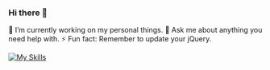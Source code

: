 ### Hi there 👋

🔭 I’m currently working on my personal things.
💬 Ask me about anything you need help with.
⚡ Fun fact: Remember to update your jQuery.


[![My Skills](https://skills.thijs.gg/icons?i=linux,bash,windows,powershell,docker,?theme=dark)](https://skills.thijs.gg)
